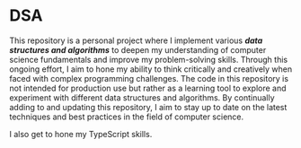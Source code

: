 # DSA
This repository is a personal project where I implement various **_data structures and algorithms_** to deepen my understanding of computer science fundamentals and improve my problem-solving skills. Through this ongoing effort, I aim to hone my ability to think critically and creatively when faced with complex programming challenges. The code in this repository is not intended for production use but rather as a learning tool to explore and experiment with different data structures and algorithms. By continually adding to and updating this repository, I aim to stay up to date on the latest techniques and best practices in the field of computer science.

I also get to hone my TypeScript skills.